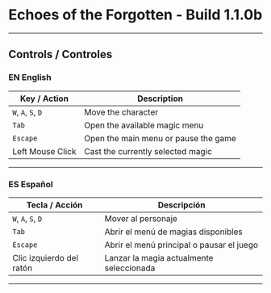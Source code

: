 # Echoes of the Forgotten - Build 1.1.0b

---

## Controls / Controles

### EN English

| Key / Action             | Description                              |
|--------------------------|------------------------------------------|
| `W`, `A`, `S`, `D`       | Move the character                       |
| `Tab`                    | Open the available magic menu            |
| `Escape`                 | Open the main menu or pause the game     |
| Left Mouse Click         | Cast the currently selected magic        |

---

### ES Español

| Tecla / Acción           | Descripción                              |
|--------------------------|------------------------------------------|
| `W`, `A`, `S`, `D`       | Mover al personaje                       |
| `Tab`                    | Abrir el menú de magias disponibles      |
| `Escape`                 | Abrir el menú principal o pausar el juego|
| Clic izquierdo del ratón| Lanzar la magia actualmente seleccionada |

---